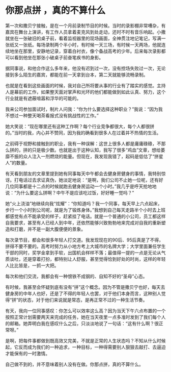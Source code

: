 # 你那点拼 ，真的不算什么

第一次和撒贝宁接触，是在一个月前录制节目的时候。当时的录影棚非常嘈杂，有嘉宾在舞台上演讲，有工作人员拿着麦克风到处走动，还时不时有音乐响起。小撒就坐在一张破旧的桌子前，看着监视器里的现场画面，全神贯注地记笔记，写满一张纸又一张纸。每场录制两个半小时，有时候一天三场，有时候一天两场，他就连续地坐在那里，安静地记录，穿着白衬衣，像个备战高考的少年。后来每次录影都可以看到他坐在那张小破桌子前奋笔疾书的身影。 

据同事说，和他合作这么多年来，他没有迟到过一次，没有控场失败过一次，无论接到多么陌生的嘉宾，都能在前一天拿到台本，第二天就能够流畅录制。 

也就是在看到这些画面的时候，我对自己所将要从事的行业有了踏实的感觉。主持人是幕前的工作，如果整天面对掌声和光环的他们都能做到如此认真、努力，这个行业就是有遮蔽喧嚣和浮华的可能的。 

我来公司参加面试时，制片人问我：“你为什么要选择这种职业？”我说：“因为我不想过一种整天喝茶看报式没有挑战性的工作。” 

她大笑说：“现在哪里还有这种工作啊？每个行业竞争都很大，每个人都很拼的。”当时的我，内心并不赞同，因为我的确看到很多人在过着并不热情的生活。 

之前碍于视野和接触到的职业，我有一种误解：这世上很多人都是庸庸碌碌，不那么拼的，拼的只是极少数。也就是出于这种认知，我写了很多“鸡血”文章，想给萎靡不振的众人注入一剂燃烧的能量。但现在，我发现我错了，起码是低估了“拼星人”的数量。 

有天看到朋友的文章里提到她有同事每天中午都会去健身房健身的事情，我特别惊讶。打电话过去求证真伪，她淡定地说：“是啊，我们公司不止她一位呢，还有好几位同事都是十二点的时候就跑去健身房运动一个小时。”我几乎是呼天抢地地说：“为什么要这么拼啊？中午不是应该吃过饭，好好睡一觉吗？” 

她“火上浇油”地继续向我“炫耀”：“你知道吗？我一个同事，每天早上六点起床，步行一个小时到公司呢，就是为了锻炼身体。”我想到自己每天走路半个小时去上班都感觉有点不能承受的样子，赶紧挂了电话。就是一个普通的小公司，员工都这样自我要求，甚至有人已经人到中年，还依然能够兴致勃勃地来完成对自我的重新塑造和打磨，并不是一副大腹便便的景象。 

每次录节目，都会和很多年轻人打交道。我发现现在的90后、95后真是了不得，拼得不要不要的。高考时努力从小地方考上大城市的名牌大学；大学里面兼任学生干部的同时，奖学金拿到手软，出国机会样样不落；最值得一提的一点是无论从气质谈吐，还是穿着打扮，都特别让人舒服，甚至觉得恰到好处的时尚，这样的年轻人比比皆是，一抓一大把。 

每次和他们交流，我都会有一种恨铁不成钢的、自知不好的“圣母”心态。 

有时候，我甚至会怀疑到底有没有“拼”这个概念。因为不管是撒贝宁也好，每天去健身房的中年人也好，还是了不得的年轻人也罢，对于他们本身而言，这种别人觉得“拼”的状态，对于他们来说就是常态，是再正常不过的一种生活节奏。 

有天，我向一位同事感叹：你怎么可以效率这么高？因为当天下午六点布置的一个按照正常计划需要两天来完成的任务，她在当天夜里一点多准时发到了我们每个人的邮箱。她弄明白我在感叹什么之后，只淡淡地说了一句话：“这有什么啊？很正常呀。” 

是啊，把每件事都做到既高效又完美，不就是正常的人生状态吗？不知从什么时候起，它反而成为我们的一种追求，一种目标，一种得需要别人狠狠去敲打、去逼迫才能保有的一时激情。 

自己做不到的，并不意味着别人没有在做。你那点拼，真的不算什么。
